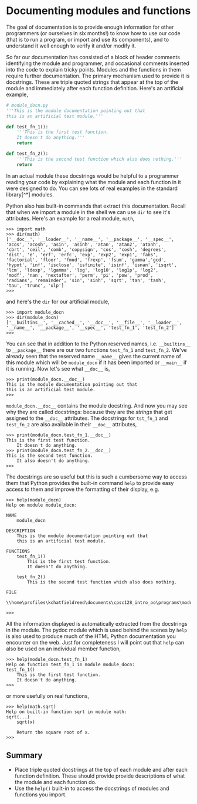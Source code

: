 # Documenting modules and functions

The goal of documentation is to provide enough information for other programmers (or ourselves in six months!) to know how to use our code (that is to run a program, or import and use its components), and to understand it well enough to verify it and/or modify it.

So far our documentation has consisted of a block of header comments identifying the module and programmer, and occasional comments inserted into the code to explain tricky points. Modules and the functions in them require further documentation. The primary mechanism used to provide it is docstrings. These are triple quoted strings that appear at the top of the module and immediately after each function definition. Here's an artificial example,

```python
# module_docn.py
'''This is the module documentation pointing out that
this is an artificial test module.'''

def test_fn_1():
    '''This is the first test function.
    It doesn't do anything.'''
    return

def test_fn_2():
    '''This is the second test function which also does nothing.'''
    return
```

In an actual module these docstrings would be helpful to a programmer reading your code by explaining what the module and each function in it were designed to do. You can see lots of real examples in the standard library[^*] modules.

Python also has built-in commands that extract this documentation. Recall that when we import a module in the shell we can use `dir` to see it's attributes. Here's an example for a real module, `math`,

```plaintext
>>> import math
>>> dir(math)
['__doc__', '__loader__', '__name__', '__package__', '__spec__',
'acos', 'acosh', 'asin', 'asinh', 'atan', 'atan2', 'atanh',
'cbrt', 'ceil', 'comb', 'copysign', 'cos', 'cosh', 'degrees',
'dist', 'e', 'erf', 'erfc', 'exp', 'exp2', 'exp1', 'fabs',
'factorial', 'floor', 'fmod', 'frexp', 'fsum', 'gamma','gcd',
'hypot', 'inf', 'isclose', 'isfinite', 'isinf', 'isnan', 'isqrt',
'lcm', 'ldexp', 'lgamma', 'log', 'log10', 'log1p', 'log2',
'modf', 'nan', 'nextafter', 'perm', 'pi', 'pow', 'prod',
'radians', 'remainder', 'sin', 'sinh', 'sqrt', 'tan', 'tanh',
'tau', 'trunc', 'ulp']
>>>
```

and here's the `dir` for our artificial module,

```plaintext
>>> import module_docn
>>> dir(module_docn)
['__builtins__', '__cached__', '__doc__', '__file__', '__loader__', '__name__', '__package__', '__spec__', 'test_fn_1', 'test_fn_2']
>>>
```

You can see that in addition to the Python reserved names, i.e. `__builtins__` to `__package__` there are our two functions `test_fn_1` and `test_fn_2`. We've already seen that the reserved name `__name__` gives the current name of this module which will be `module_docn` if it has been imported or `__main__` if it is running. Now let's see what `__doc__` is,

```plaintext
>>> print(module_docn.__doc__)
This is the module documentation pointing out that
this is an artificial test module.
>>>
```

`module_docn.__doc__` contains the module docstring. And now you may see why they are called docstrings: because they are the _strings_ that get assigned to the `__doc__` attributes. The docstrings for `tst_fn_1` and `test_fn_2` are also available in their `__doc__` attributes,

```plaintext
>>> print(module_docn.test_fn_1.__doc__)
This is the first test function.
    It doesn't do anything.
>>> print(module_docn.test_fn_2.__doc__)
This is the second test function.
    It also doesn't do anything.
>>>
```

The docstrings are so useful but this is such a cumbersome way to access them that Python provides the built-in command `help` to provide easy access to them and improve the formatting of their display, e.g.

```plaintext
>>> help(module_docn)
Help on module module_docn:

NAME
    module_docn

DESCRIPTION
    This is the module documentation pointing out that
    this is an artificial test module.

FUNCTIONS
    test_fn_1()
        This is the first test function.
        It doesn't do anything.

    test_fn_2()
        This is the second test function which also does nothing.

FILE
    \\home\profiles\kchatfieldreed\documents\cpsc128_intro_oo\programs\module_docn.py

>>>
```

All the information displayed is automatically extracted from the docstrings in the module. The pydoc module which is used behind the scenes by `help` is also used to produce much of the HTML Python documentation you encounter on the web. Just for completeness I will point out that `help` can also be used on an individual member function,

```plaintext
>>> help(module_docn.test_fn_1)
Help on function test_fn_1 in module module_docn:
test_fn_1()
    This is the first test function.
    It doesn't do anything.
>>>
```

or more usefully on real functions,

```plaintext
>>> help(math.sqrt)
Help on built-in function sqrt in module math:
sqrt(...)
    sqrt(x)

    Return the square root of x.
>>>
```

## Summary

-   Place triple quoted docstrings at the top of each module and after
    each function definition. These should provide provide descriptions
    of what the module and each function do.
-   Use the `help()` built-in to access the docstrings of modules and
    functions you import.
